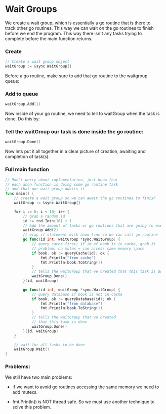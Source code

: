 # Wait Groups

We create a wait group, which is essentially a go routine that is there to track other go routines. This way we can wait on the go routines to finish before we end the program. This way there isn't any tasks trying to complete before the main function returns.

### Create

```go
// Create a wait group object
waitGroup := &sync.WaitGroup{}
```

Before a go routine, make sure to add that go routine to the waitgroup queue:

### Add to queue
```go
waitGroup.Add(1)
```

Now inside of your go routine, we need to tell to waitGroup when the task is done. Do this by:

### Tell the waitGroup our task is done inside the go routine:

```go
waitGroup.Done()
```

Now lets put it all together in a clear picture of creation, awaiting and completion of task(s).

### Full main function

```go
// Don't worry about implementation, just know that 
// each anon function is doing some go routine task
// and that our wait group awaits it
func main() {
	// create a wait group so we can await the go routines to finish
	waitGroup := &sync.WaitGroup{}

	for i := 0; i < 10; i++ {
		// grab a random id
		id := rnd.Intn(10) + 1
		// Add the amount of tasks or go routines that are going to execute each time
		waitGroup.Add(2)
		// wrap if statement with anon func so we can call go routine
		go func(id int, waitGroup *sync.WaitGroup) {
			// query cache first; if id of book is in cache, grab it
            // problem: no mutex = can access same memory space
			if book, ok := queryCache(id); ok {
				fmt.Println("from cache")
				fmt.Println(book.ToString())
			}
			// tells the waitGroup that we created that this task is done
			waitGroup.Done()
		}(id, waitGroup)

		go func(id int, waitGroup *sync.WaitGroup) {
			// query database if book is not in cache
			if book, ok := queryDatabase(id); ok {
				fmt.Println("from database")
				fmt.Println(book.ToString())
			}
			// tells the waitGroup that we created 
            // that this task is done
			waitGroup.Done()
		}(id, waitGroup)
	}

	// wait for all tasks to be done
	waitGroup.Wait()
}
```
### Problems:

We still have two main problems:
- If we want to avoid go routines accessing the same memory we need to add mutexs. 

- fmt.Println() is NOT thread safe. So we must use another technique to solve this problem.